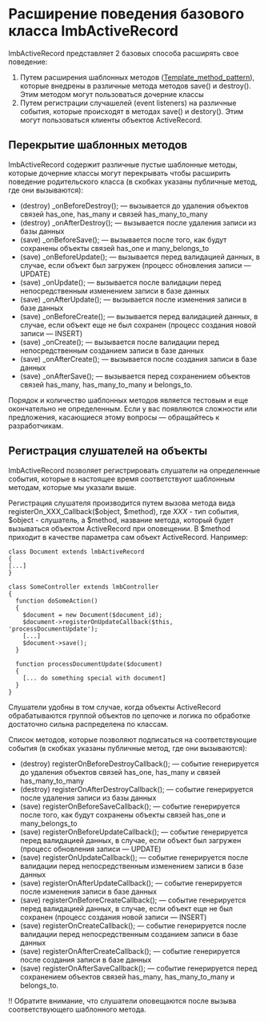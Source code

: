 # Расширение поведения базового класса lmbActiveRecord
lmbActiveRecord представляет 2 базовых способа расширять свое поведение:

1. Путем расширения шаблонных методов ([Template_method_pattern](http://en.wikipedia.org/wiki/Template_method_pattern)), которые внедрены в различные метода методов save() и destroy(). Этим методом могут пользоваться дочерние классы
2. Путем регистрации случашелей (event listeners) на различные события, которые происходят в методах save() и destory(). Этим могут пользоваться клиенты объектов ActiveRecord.

## Перекрытие шаблонных методов
lmbActiveRecord содержит различные пустые шаблонные методы, которые дочерние классы могут перекрывать чтобы расширить поведение родительского класса (в скобках указаны публичные метод, где они вызываются):

* (destroy) _onBeforeDestroy(); — вызывается до удаления объектов связей has_one, has_many и связей has_many_to_many
* (destroy) _onAfterDestroy(); — вызывается после удаления записи из базы данных
* (save) _onBeforeSave(); — вызывается после того, как будут сохранены объекты связей has_one и many_belongs_to
* (save) _onBeforeUpdate(); — вызывается перед валидацией данных, в случае, если объект был загружен (процесс обновления записи — UPDATE)
* (save) _onUpdate(); — вызывается после валидации перед непосредственным изменением записи в базе данных
* (save) _onAfterUpdate(); — вызывается после изменения записи в базе данных
* (save) _onBeforeCreate(); — вызывается перед валидацией данных, в случае, если объект еще не был сохранен (процесс создания новой записи — INSERT)
* (save) _onCreate(); — вызывается после валидации перед непосредственным созданием записи в базе данных
* (save) _onAfterCreate(); — вызывается после создания записи в базе данных
* (save) _onAfterSave(); — вызывается перед сохранением объектов связей has_many, has_many_to_many и belongs_to.

Порядок и количество шаблонных методов является тестовым и еще окончательно не определенным. Если у вас появляются сложности или предложения, касающиеся этому вопросы — обращайтесь к разработчикам.

## Регистрация слушателей на объекты
lmbActiveRecord позволяет регистрировать слушатели на определенные события, которые в настоящее время соответствуют шаблонным методам, которые мы указали выше.

Регистрация слушателя производится путем вызова метода вида registerOn_XXX_Callback($object, $method), где _XXX_ - тип события, $object - слушатель, а $method, название метода, который будет вызываться объектом ActiveRecord при оповещении. В $method приходит в качестве параметра сам объект ActiveRecord. Например:

    class Document extends lmbActiveRecord
    {
    [...]
    }
 
    class SomeController extends lmbController
    {
      function doSomeAction()
      {
        $document = new Document($document_id);
        $document->registerOnUpdateCallback($this, 'processDocumentUpdate');
        [...]
        $document->save();
      }
 
      function processDocumentUpdate($document)
      {
        [... do something special with document]
      }
    }

Слушатели удобны в том случае, когда объекты ActiveRecord обрабатываются группой объектов по цепочке и логика по обработке достаточно сильна распределена по классам.

Список методов, которые позволяют подписаться на соответствующие события (в скобках указаны публичные метод, где они вызываются):

* (destroy) registerOnBeforeDestroyCallback(); — событие генерируется до удаления объектов связей has_one, has_many и связей has_many_to_many
* (destroy) registerOnAfterDestroyCallback(); — событие генерируется после удаления записи из базы данных
* (save) registerOnBeforeSaveCallback(); — событие генерируется после того, как будут сохранены объекты связей has_one и many_belongs_to
* (save) registerOnBeforeUpdateCallback(); — событие генерируется перед валидацией данных, в случае, если объект был загружен (процесс обновления записи — UPDATE)
* (save) registerOnUpdateCallback(); — событие генерируется после валидации перед непосредственным изменением записи в базе данных
* (save) registerOnAfterUpdateCallback(); — событие генерируется после изменения записи в базе данных
* (save) registerOnBeforeCreateCallback(); — событие генерируется перед валидацией данных, в случае, если объект еще не был сохранен (процесс создания новой записи — INSERT)
* (save) registerOnCreateCallback(); — событие генерируется после валидации перед непосредственным созданием записи в базе данных
* (save) registerOnAfterCreateCallback(); — событие генерируется после создания записи в базе данных
* (save) registerOnAfterSaveCallback(); — событие генерируется перед сохранением объектов связей has_many, has_many_to_many и belongs_to.

!! Обратите внимание, что слушатели оповещаются после вызыва соответствующего шаблонного метода.
